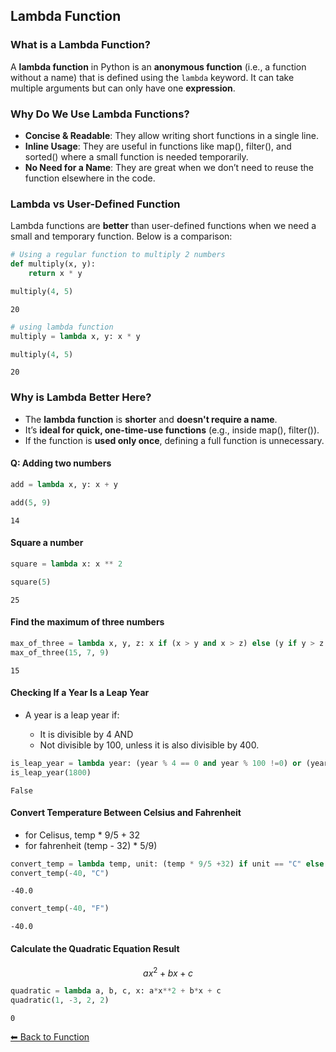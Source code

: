 ## Lambda Function

### What is a Lambda Function?
A **lambda function** in Python is an **anonymous function** (i.e., a function without a name) that is defined using the `lambda` keyword. It can take multiple arguments but can only have one **expression**.

### Why Do We Use Lambda Functions?
* **Concise & Readable**: They allow writing short functions in a single line.
* **Inline Usage**: They are useful in functions like map(), filter(), and sorted() where a small function is needed temporarily.
* **No Need for a Name**: They are great when we don’t need to reuse the function elsewhere in the code.

### Lambda vs User-Defined Function
Lambda functions are **better** than user-defined functions when we need a small and temporary function. Below is a comparison:


```python
# Using a regular function to multiply 2 numbers
def multiply(x, y):
    return x * y

multiply(4, 5)
```




    20




```python
# using lambda function
multiply = lambda x, y: x * y

multiply(4, 5)
```




    20



### Why is Lambda Better Here?
* The **lambda function** is **shorter** and **doesn't require a name**.
* It’s **ideal for quick, one-time-use functions** (e.g., inside map(), filter()).
* If the function is **used only once**, defining a full function is unnecessary.

#### Q: Adding two numbers


```python
add = lambda x, y: x + y

add(5, 9)
```




    14



#### Square a number


```python
square = lambda x: x ** 2

square(5)
```




    25



#### Find the maximum of three numbers


```python
max_of_three = lambda x, y, z: x if (x > y and x > z) else (y if y > z else z)
max_of_three(15, 7, 9)
```




    15



#### Checking If a Year Is a Leap Year
* A year is a leap year if:

    * It is divisible by 4 AND
    * Not divisible by 100, unless it is also divisible by 400.


```python
is_leap_year = lambda year: (year % 4 == 0 and year % 100 !=0) or (year % 400 == 0)
is_leap_year(1800)
```




    False



#### Convert Temperature Between Celsius and Fahrenheit
* for Celisus, temp * 9/5 + 32
* for fahrenheit (temp - 32) * 5/9)


```python
convert_temp = lambda temp, unit: (temp * 9/5 +32) if unit == "C" else ((temp -32) * 5/9)
convert_temp(-40, "C")
```




    -40.0




```python
convert_temp(-40, "F")
```




    -40.0



#### Calculate the Quadratic Equation Result
$$
ax^2 + bx + c
$$


```python
quadratic = lambda a, b, c, x: a*x**2 + b*x + c
quadratic(1, -3, 2, 2)
```




    0



[⬅ Back to Function](../Functions.md)
